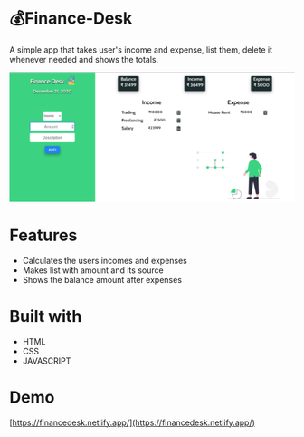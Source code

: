 


# 💰Finance-Desk

A simple app that takes user's income and expense, list them, delete it whenever needed and shows the totals.

![](https://github.com/nimalansivakumar/Finance-Desk/blob/main/imgs/readmeimg.png)
# Features
- Calculates the users incomes and expenses
- Makes list with amount and its source
- Shows the balance amount after expenses

# Built with
- HTML
- CSS
- JAVASCRIPT
# Demo
[https://financedesk.netlify.app/](https://financedesk.netlify.app/)
